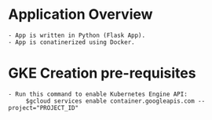 # Application Overview
    - App is written in Python (Flask App).
    - App is conatinerized using Docker.

# GKE Creation pre-requisites
    - Run this command to enable Kubernetes Engine API:
         $gcloud services enable container.googleapis.com --project="PROJECT_ID"

